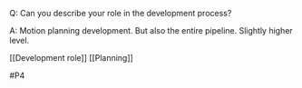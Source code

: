 Q: Can you describe your role in the development process?

A: Motion planning development. But also the entire pipeline. Slightly higher level.

[[Development role]]
[[Planning]]

#P4 
